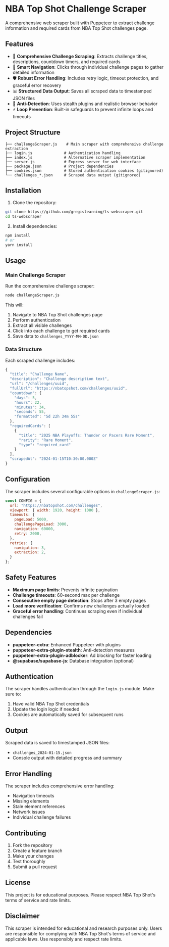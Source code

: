 # NBA Top Shot Challenge Scraper

A comprehensive web scraper built with Puppeteer to extract challenge information and required cards from NBA Top Shot challenges page.

## Features

- 🎯 **Comprehensive Challenge Scraping**: Extracts challenge titles, descriptions, countdown timers, and required cards
- 🔄 **Smart Navigation**: Clicks through individual challenge pages to gather detailed information
- 🛡️ **Robust Error Handling**: Includes retry logic, timeout protection, and graceful error recovery
- 📊 **Structured Data Output**: Saves all scraped data to timestamped JSON files
- 🚀 **Anti-Detection**: Uses stealth plugins and realistic browser behavior
- ⚡ **Loop Prevention**: Built-in safeguards to prevent infinite loops and timeouts

## Project Structure

```
├── challengeScraper.js    # Main scraper with comprehensive challenge extraction
├── login.js              # Authentication handling
├── index.js              # Alternative scraper implementation
├── server.js             # Express server for web interface
├── package.json          # Project dependencies
├── cookies.json          # Stored authentication cookies (gitignored)
└── challenges_*.json     # Scraped data output (gitignored)
```

## Installation

1. Clone the repository:
```bash
git clone https://github.com/gregislearning/ts-webscraper.git
cd ts-webscraper
```

2. Install dependencies:
```bash
npm install
# or
yarn install
```

## Usage

### Main Challenge Scraper

Run the comprehensive challenge scraper:

```bash
node challengeScraper.js
```

This will:
1. Navigate to NBA Top Shot challenges page
2. Perform authentication
3. Extract all visible challenges
4. Click into each challenge to get required cards
5. Save data to `challenges_YYYY-MM-DD.json`

### Data Structure

Each scraped challenge includes:

```javascript
{
  "title": "Challenge Name",
  "description": "Challenge description text",
  "url": "/challenges/uuid",
  "fullUrl": "https://nbatopshot.com/challenges/uuid",
  "countdown": {
    "days": 5,
    "hours": 22,
    "minutes": 34,
    "seconds": 55,
    "formatted": "5d 22h 34m 55s"
  },
  "requiredCards": [
    {
      "title": "2025 NBA Playoffs: Thunder or Pacers Rare Moment",
      "rarity": "Rare Moment",
      "type": "required_card"
    }
  ],
  "scrapedAt": "2024-01-15T10:30:00.000Z"
}
```

## Configuration

The scraper includes several configurable options in `challengeScraper.js`:

```javascript
const CONFIG = {
  url: "https://nbatopshot.com/challenges",
  viewport: { width: 1920, height: 1080 },
  timeouts: {
    pageLoad: 5000,
    challengePageLoad: 3000,
    navigation: 60000,
    retry: 2000,
  },
  retries: {
    navigation: 3,
    extraction: 2,
  }
};
```

## Safety Features

- **Maximum page limits**: Prevents infinite pagination
- **Challenge timeouts**: 60-second max per challenge
- **Consecutive empty page detection**: Stops after 3 empty pages
- **Load more verification**: Confirms new challenges actually loaded
- **Graceful error handling**: Continues scraping even if individual challenges fail

## Dependencies

- **puppeteer-extra**: Enhanced Puppeteer with plugins
- **puppeteer-extra-plugin-stealth**: Anti-detection measures
- **puppeteer-extra-plugin-adblocker**: Ad blocking for faster loading
- **@supabase/supabase-js**: Database integration (optional)

## Authentication

The scraper handles authentication through the `login.js` module. Make sure to:

1. Have valid NBA Top Shot credentials
2. Update the login logic if needed
3. Cookies are automatically saved for subsequent runs

## Output

Scraped data is saved to timestamped JSON files:
- `challenges_2024-01-15.json`
- Console output with detailed progress and summary

## Error Handling

The scraper includes comprehensive error handling:
- Navigation timeouts
- Missing elements
- Stale element references
- Network issues
- Individual challenge failures

## Contributing

1. Fork the repository
2. Create a feature branch
3. Make your changes
4. Test thoroughly
5. Submit a pull request

## License

This project is for educational purposes. Please respect NBA Top Shot's terms of service and rate limits.

## Disclaimer

This scraper is intended for educational and research purposes only. Users are responsible for complying with NBA Top Shot's terms of service and applicable laws. Use responsibly and respect rate limits.
